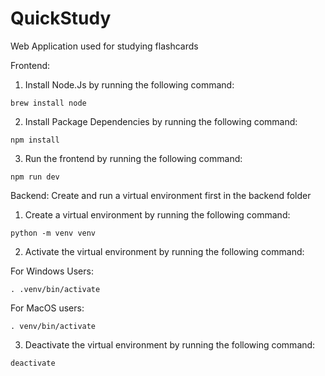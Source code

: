 # QuickStudy
Web Application used for studying flashcards

Frontend:
1. Install Node.Js by running the following command:
```
brew install node
```

2. Install Package Dependencies by running the following command:
```
npm install
```

3. Run the frontend by running the following command:
```
npm run dev
```

Backend:
Create and run a virtual environment first in the backend folder

1. Create a virtual environment by running the following command:
```
python -m venv venv
```

2. Activate the virtual environment by running the following command:

For Windows Users:
```
. .venv/bin/activate
```

For MacOS users:
```
. venv/bin/activate
```

3. Deactivate the virtual environment by running the following command:
```
deactivate
```



